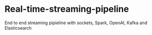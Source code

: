 # Real-time-streaming-pipeline
End to end streaming pipieline with sockets, Spark, OpenAI, Kafka and Elasticsearch
